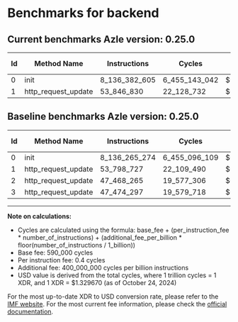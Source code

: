 # Benchmarks for backend

## Current benchmarks Azle version: 0.25.0

| Id  | Method Name         | Instructions  | Cycles        | USD           | USD/Million Calls | Change                            |
| --- | ------------------- | ------------- | ------------- | ------------- | ----------------- | --------------------------------- |
| 0   | init                | 8_136_382_605 | 6_455_143_042 | $0.0085832100 | $8_583.21         | <font color="red">+117_331</font> |
| 1   | http_request_update | 53_846_830    | 22_128_732    | $0.0000294239 | $29.42            | <font color="red">+48_103</font>  |

## Baseline benchmarks Azle version: 0.25.0

| Id  | Method Name         | Instructions  | Cycles        | USD           | USD/Million Calls |
| --- | ------------------- | ------------- | ------------- | ------------- | ----------------- |
| 0   | init                | 8_136_265_274 | 6_455_096_109 | $0.0085831476 | $8_583.14         |
| 1   | http_request_update | 53_798_727    | 22_109_490    | $0.0000293983 | $29.39            |
| 2   | http_request_update | 47_468_265    | 19_577_306    | $0.0000260314 | $26.03            |
| 3   | http_request_update | 47_474_297    | 19_579_718    | $0.0000260346 | $26.03            |

---

**Note on calculations:**

-   Cycles are calculated using the formula: base_fee + (per_instruction_fee \* number_of_instructions) + (additional_fee_per_billion \* floor(number_of_instructions / 1_billion))
-   Base fee: 590_000 cycles
-   Per instruction fee: 0.4 cycles
-   Additional fee: 400_000_000 cycles per billion instructions
-   USD value is derived from the total cycles, where 1 trillion cycles = 1 XDR, and 1 XDR = $1.329670 (as of October 24, 2024)

For the most up-to-date XDR to USD conversion rate, please refer to the [IMF website](https://www.imf.org/external/np/fin/data/rms_sdrv.aspx).
For the most current fee information, please check the [official documentation](https://internetcomputer.org/docs/current/developer-docs/gas-cost#execution).
